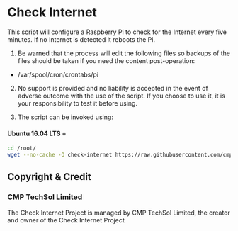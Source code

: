 # Check Internet

This script will configure a Raspberry Pi to check for the Internet every five minutes. If no Internet is detected it reboots the Pi.

1. Be warned that the process will edit the following files so backups of the files should be taken if you need the content post-operation:
- /var/spool/cron/crontabs/pi

2. No support is provided and no liability is accepted in the event of adverse outcome with the use of the script. If you choose to use it, it is your responsibility to test it before using.

3. The script can be invoked using:

#### Ubuntu 16.04 LTS +
```bash
cd /root/
wget --no-cache -O check-internet https://raw.githubusercontent.com/cmptscpeacock/check-internet/master/check-internet.bash && chmod +x check-internet && ./check-internet
```

## Copyright & Credit

### CMP TechSol Limited

The Check Internet Project is managed by CMP TechSol Limited, the creator and owner of the Check Internet Project
